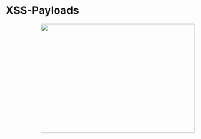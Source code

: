 # XSS-Payloads
<img align="right" height="290" width="410" alt="" src="https://github.com/Its-Sn1p3r/XSS-Payloads/xss.jpg"/>
    
